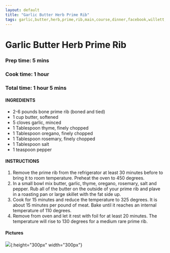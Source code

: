 ```yaml
---
layout: default
title: "Garlic Butter Herb Prime Rib"
tags: garlic,butter,herb,prime,rib,main,course,dinner,facebook,willett,craig,kristen
---
```

# Garlic Butter Herb Prime Rib

### Prep time:  5 mins
### Cook time:  1 hour
### Total time:  1 hour 5 mins

#### INGREDIENTS
- 2-6 pounds bone prime rib (boned and tied)
- 1 cup butter, softened
- 5 cloves garlic, minced
- 1 Tablespoon thyme, finely chopped
- 1 Tablespoon oregano, finely chopped
- 1 Tablespoon rosemary, finely chopped
- 1 Tablespoon salt
- 1 teaspoon pepper

#### INSTRUCTIONS
1. Remove the prime rib from the refrigerator at least 30 minutes before to bring it to room temperature. Preheat the oven to 450 degrees.
2. In a small bowl mix butter, garlic, thyme, oregano, rosemary, salt and pepper. Rub all of the butter on the outside of your prime rib and plave in a roasting pan or large skillet with the fat side up.
3. Cook for 15 minutes and reduce the temperature to 325 degrees. It is about 15 minutes per pound of meat. Bake until it reaches an internal temperature of 110 degrees.
4. Remove from oven and let it rest with foil for at least 20 minutes. The temperature will rise to 130 degrees for a medium rare prime rib.

#### Pictures
![]({{site.github.url}}/MainDishes/Images/GarlicButterHerbPrimeRib.jpg){:height="300px" width="300px"}
